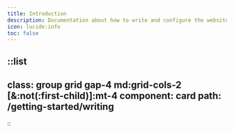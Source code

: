 ```yaml
---
title: Introduction
description: Documentation about how to write and configure the website.
icon: lucide:info
toc: false
---
```


::list
---
class: group grid gap-4 md:grid-cols-2 [&:not(:first-child)]:mt-4
component: card
path: /getting-started/writing
---
::
